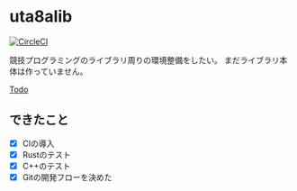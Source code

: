 # uta8alib

[![CircleCI](https://circleci.com/gh/uta8a/uta8alib/tree/master.svg?style=shield)](https://circleci.com/gh/uta8a/uta8alib/tree/master)

競技プログラミングのライブラリ周りの環境整備をしたい。
まだライブラリ本体は作っていません。

[Todo](./todo.md)

## できたこと
- [x] CIの導入
- [x] Rustのテスト
- [x] C++のテスト
- [x] Gitの開発フローを決めた